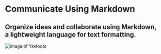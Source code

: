 # Communicate Using Markdown
## Organize ideas and collaborate using Markdown, a lightweight language for text formatting.
![Image of Yaktocat](https://octodex.github.com/images/yaktocat.png)
